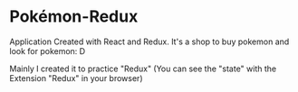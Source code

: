 # Pokémon-Redux

Application Created with React and Redux. It's a shop to buy pokemon and look for pokemon: D

Mainly I created it to practice "Redux" (You can see the "state" with the Extension "Redux" in your browser)